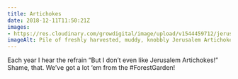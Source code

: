 ```yaml
---
title: Artichokes
date: 2018-12-11T11:50:21Z
images: 
- https://res.cloudinary.com/growdigital/image/upload/v1544459712/jerusalem-artichoke-84D4E742.jpg
imageAlt: Pile of freshly harvested, muddy, knobbly Jerusalem Artichokes next to raised bed
---
```


Each year I hear the refrain “But I don’t even like Jerusalem Artichokes!” Shame, that. We’ve got a lot ‘em from the #ForestGarden!

